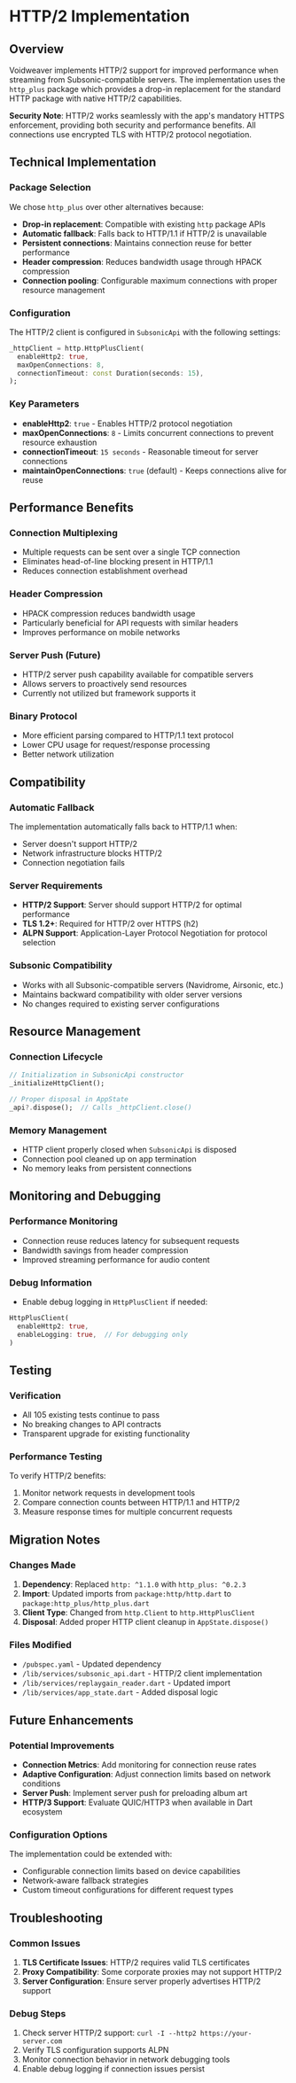 # HTTP/2 Implementation

## Overview

Voidweaver implements HTTP/2 support for improved performance when streaming from Subsonic-compatible servers. The implementation uses the `http_plus` package which provides a drop-in replacement for the standard HTTP package with native HTTP/2 capabilities.

**Security Note**: HTTP/2 works seamlessly with the app's mandatory HTTPS enforcement, providing both security and performance benefits. All connections use encrypted TLS with HTTP/2 protocol negotiation.

## Technical Implementation

### Package Selection

We chose `http_plus` over other alternatives because:
- **Drop-in replacement**: Compatible with existing `http` package APIs
- **Automatic fallback**: Falls back to HTTP/1.1 if HTTP/2 is unavailable
- **Persistent connections**: Maintains connection reuse for better performance
- **Header compression**: Reduces bandwidth usage through HPACK compression
- **Connection pooling**: Configurable maximum connections with proper resource management

### Configuration

The HTTP/2 client is configured in `SubsonicApi` with the following settings:

```dart
_httpClient = http.HttpPlusClient(
  enableHttp2: true,
  maxOpenConnections: 8,
  connectionTimeout: const Duration(seconds: 15),
);
```

### Key Parameters

- **enableHttp2**: `true` - Enables HTTP/2 protocol negotiation
- **maxOpenConnections**: `8` - Limits concurrent connections to prevent resource exhaustion
- **connectionTimeout**: `15 seconds` - Reasonable timeout for server connections
- **maintainOpenConnections**: `true` (default) - Keeps connections alive for reuse

## Performance Benefits

### Connection Multiplexing
- Multiple requests can be sent over a single TCP connection
- Eliminates head-of-line blocking present in HTTP/1.1
- Reduces connection establishment overhead

### Header Compression
- HPACK compression reduces bandwidth usage
- Particularly beneficial for API requests with similar headers
- Improves performance on mobile networks

### Server Push (Future)
- HTTP/2 server push capability available for compatible servers
- Allows servers to proactively send resources
- Currently not utilized but framework supports it

### Binary Protocol
- More efficient parsing compared to HTTP/1.1 text protocol
- Lower CPU usage for request/response processing
- Better network utilization

## Compatibility

### Automatic Fallback
The implementation automatically falls back to HTTP/1.1 when:
- Server doesn't support HTTP/2
- Network infrastructure blocks HTTP/2
- Connection negotiation fails

### Server Requirements
- **HTTP/2 Support**: Server should support HTTP/2 for optimal performance
- **TLS 1.2+**: Required for HTTP/2 over HTTPS (h2)
- **ALPN Support**: Application-Layer Protocol Negotiation for protocol selection

### Subsonic Compatibility
- Works with all Subsonic-compatible servers (Navidrome, Airsonic, etc.)
- Maintains backward compatibility with older server versions
- No changes required to existing server configurations

## Resource Management

### Connection Lifecycle
```dart
// Initialization in SubsonicApi constructor
_initializeHttpClient();

// Proper disposal in AppState
_api?.dispose();  // Calls _httpClient.close()
```

### Memory Management
- HTTP client properly closed when `SubsonicApi` is disposed
- Connection pool cleaned up on app termination
- No memory leaks from persistent connections

## Monitoring and Debugging

### Performance Monitoring
- Connection reuse reduces latency for subsequent requests
- Bandwidth savings from header compression
- Improved streaming performance for audio content

### Debug Information
- Enable debug logging in `HttpPlusClient` if needed:
```dart
HttpPlusClient(
  enableHttp2: true,
  enableLogging: true,  // For debugging only
)
```

## Testing

### Verification
- All 105 existing tests continue to pass
- No breaking changes to API contracts
- Transparent upgrade for existing functionality

### Performance Testing
To verify HTTP/2 benefits:
1. Monitor network requests in development tools
2. Compare connection counts between HTTP/1.1 and HTTP/2
3. Measure response times for multiple concurrent requests

## Migration Notes

### Changes Made
1. **Dependency**: Replaced `http: ^1.1.0` with `http_plus: ^0.2.3`
2. **Import**: Updated imports from `package:http/http.dart` to `package:http_plus/http_plus.dart`
3. **Client Type**: Changed from `http.Client` to `http.HttpPlusClient`
4. **Disposal**: Added proper HTTP client cleanup in `AppState.dispose()`

### Files Modified
- `/pubspec.yaml` - Updated dependency
- `/lib/services/subsonic_api.dart` - HTTP/2 client implementation
- `/lib/services/replaygain_reader.dart` - Updated import
- `/lib/services/app_state.dart` - Added disposal logic

## Future Enhancements

### Potential Improvements
- **Connection Metrics**: Add monitoring for connection reuse rates
- **Adaptive Configuration**: Adjust connection limits based on network conditions
- **Server Push**: Implement server push for preloading album art
- **HTTP/3 Support**: Evaluate QUIC/HTTP3 when available in Dart ecosystem

### Configuration Options
The implementation could be extended with:
- Configurable connection limits based on device capabilities
- Network-aware fallback strategies
- Custom timeout configurations for different request types

## Troubleshooting

### Common Issues
1. **TLS Certificate Issues**: HTTP/2 requires valid TLS certificates
2. **Proxy Compatibility**: Some corporate proxies may not support HTTP/2
3. **Server Configuration**: Ensure server properly advertises HTTP/2 support

### Debug Steps
1. Check server HTTP/2 support: `curl -I --http2 https://your-server.com`
2. Verify TLS configuration supports ALPN
3. Monitor connection behavior in network debugging tools
4. Enable debug logging if connection issues persist